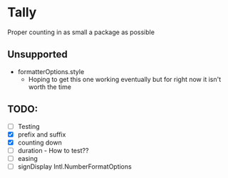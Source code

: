 # Tally

Proper counting in as small a package as possible

## Unsupported
- formatterOptions.style
    - Hoping to get this one working eventually
      but for right now it isn't worth the time

## TODO:
- [ ] Testing
- [x] prefix and suffix
- [x] counting down
- [ ] duration - How to test??
- [ ] easing 
- [ ] signDisplay Intl.NumberFormatOptions